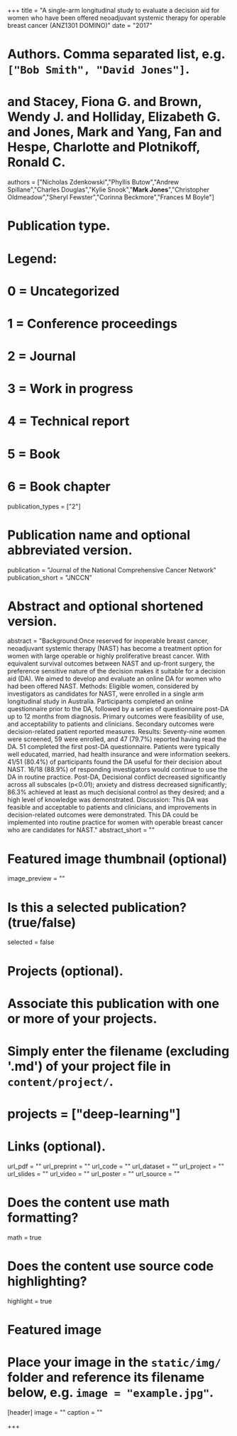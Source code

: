 +++
title = "A single-arm longitudinal study to evaluate a decision aid for women who have been offered neoadjuvant systemic therapy for operable breast cancer (ANZ1301 DOMINO)"
date = "2017"

# Authors. Comma separated list, e.g. `["Bob Smith", "David Jones"]`.
# and Stacey, Fiona G. and Brown, Wendy J. and Holliday, Elizabeth G. and Jones, Mark and Yang, Fan and Hespe, Charlotte and Plotnikoff, Ronald C.
authors = ["Nicholas Zdenkowski","Phyllis Butow","Andrew Spillane","Charles Douglas","Kylie Snook","**Mark Jones**","Christopher Oldmeadow","Sheryl Fewster","Corinna Beckmore","Frances M Boyle"]


# Publication type.
# Legend:
# 0 = Uncategorized
# 1 = Conference proceedings
# 2 = Journal
# 3 = Work in progress
# 4 = Technical report
# 5 = Book
# 6 = Book chapter
publication_types = ["2"]

# Publication name and optional abbreviated version.
publication = "Journal of the National Comprehensive Cancer Network"
publication_short = "JNCCN"

# Abstract and optional shortened version.
abstract = "Background:Once reserved for inoperable breast cancer, neoadjuvant systemic therapy (NAST) has become a treatment option for women with large operable or highly proliferative breast cancer. With equivalent survival outcomes between NAST and up-front surgery, the preference sensitive nature of the decision makes it suitable for a decision aid (DA). We aimed to develop and evaluate an online DA for women who had been offered NAST. Methods: Eligible women, considered by investigators as candidates for NAST, were enrolled in a single arm longitudinal study in Australia. Participants completed an online questionnaire prior to the DA, followed by a series of questionnaire post-DA up to 12 months from diagnosis. Primary outcomes were feasibility of use, and acceptability to patients and clinicians. Secondary outcomes were decision-related patient reported measures. Results: Seventy-nine women were screened, 59 were enrolled, and 47 (79.7%) reported having read the DA. 51 completed the first post-DA questionnaire. Patients were typically well educated, married, had health insurance and were information seekers. 41/51 (80.4%) of participants found the DA useful for their decision about NAST. 16/18 (88.9%) of responding investigators would continue to use the DA in routine practice. Post-DA, Decisional conflict decreased significantly across all subscales (p<0.01); anxiety and distress decreased significantly; 86.3% achieved at least as much decisional control as they desired; and a high level of knowledge was demonstrated. Discussion: This DA was feasible and acceptable to patients and clinicians, and improvements in decision-related outcomes were demonstrated. This DA could be implemented into routine practice for women with operable breast cancer who are candidates for NAST."
abstract_short = ""

# Featured image thumbnail (optional)
image_preview = ""

# Is this a selected publication? (true/false)
selected = false

# Projects (optional).
#   Associate this publication with one or more of your projects.
#   Simply enter the filename (excluding '.md') of your project file in `content/project/`.
# projects = ["deep-learning"]

# Links (optional).
url_pdf = ""
url_preprint = ""
url_code = ""
url_dataset = ""
url_project = ""
url_slides = ""
url_video = ""
url_poster = ""
url_source = ""

# Does the content use math formatting?
math = true

# Does the content use source code highlighting?
highlight = true

# Featured image
# Place your image in the `static/img/` folder and reference its filename below, e.g. `image = "example.jpg"`.
[header]
image = ""
caption = ""

+++

<!-- More detail can easily be written here using *Markdown* and $\rm \LaTeX$ math code. -->
